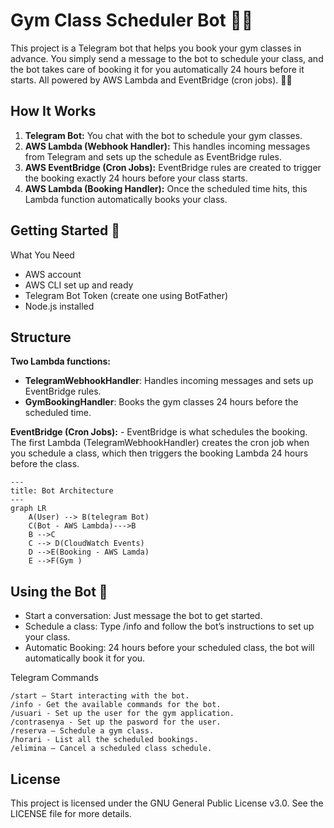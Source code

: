 # Gym Class Scheduler Bot 🤖💪

This project is a Telegram bot that helps you book your gym classes in advance. You simply send a message to the bot to schedule your class, and the bot takes care of booking it for you automatically 24 hours before it starts. All powered by AWS Lambda and EventBridge (cron jobs). 🏋️‍♂️
## How It Works

1. **Telegram Bot:** You chat with the bot to schedule your gym classes.
2. **AWS Lambda (Webhook Handler):** This handles incoming messages from Telegram and sets up the schedule as EventBridge rules.
3. **AWS EventBridge (Cron Jobs):** EventBridge rules are created to trigger the booking exactly 24 hours before your class starts.
4. **AWS Lambda (Booking Handler):** Once the scheduled time hits, this Lambda function automatically books your class. 


## Getting Started 🚀
What You Need

- AWS account 
- AWS CLI set up and ready
- Telegram Bot Token (create one using BotFather)
- Node.js installed

## Structure

 **Two Lambda functions:**
- **TelegramWebhookHandler**: Handles incoming messages and sets up EventBridge rules.
- **GymBookingHandler**: Books the gym classes 24 hours before the scheduled time.

**EventBridge (Cron Jobs):**
    - EventBridge is what schedules the booking. The first Lambda (TelegramWebhookHandler) creates the cron job when you schedule a class, which then triggers the booking Lambda 24 hours before the class.

```mermaid
---
title: Bot Architecture
---
graph LR
    A(User) --> B(telegram Bot)
    C(Bot - AWS Lambda)--->B
    B -->C
    C --> D(CloudWatch Events)
    D -->E(Booking - AWS Lamda)
    E -->F(Gym )
````

## Using the Bot 💬

- Start a conversation: Just message the bot to get started.
- Schedule a class: Type /info and follow the bot’s instructions to set up your class.
- Automatic Booking: 24 hours before your scheduled class, the bot will automatically book it for you.

Telegram Commands

    /start – Start interacting with the bot.
    /info - Get the available commands for the bot.
    /usuari - Set up the user for the gym application.
    /contrasenya - Set up the pasword for the user.
    /reserva – Schedule a gym class.
    /horari - List all the scheduled bookings.
    /elimina – Cancel a scheduled class schedule.

## License

This project is licensed under the GNU General Public License v3.0. See the LICENSE file for more details.